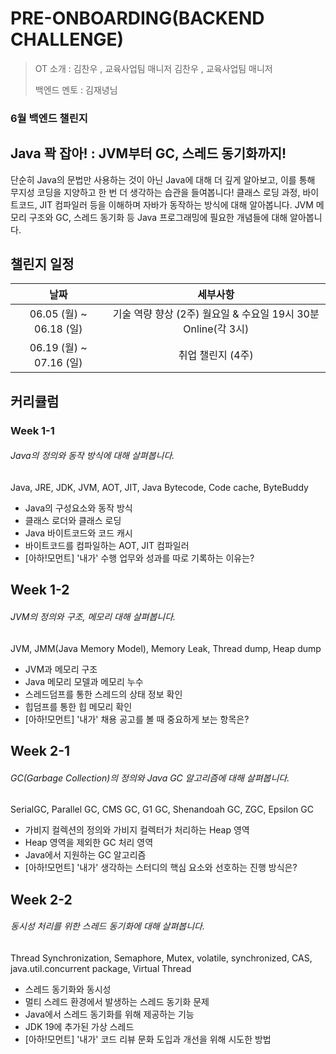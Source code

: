# PRE-ONBOARDING(BACKEND CHALLENGE)



> OT 소개 : 김찬우 , 교육사업팀 매니저 김찬우 , 교육사업팀 매니저
>
> 백엔드 멘토 : 김재녕님



### 6월 백엔드 챌린지

## Java 꽉 잡아! : JVM부터 GC, 스레드 동기화까지!

단순히 Java의 문법만 사용하는 것이 아닌 Java에 대해 더 깊게 알아보고,
이를 통해 무지성 코딩을 지양하고 한 번 더 생각하는 습관을 들여봅니다!
클래스 로딩 과정, 바이트코드, JIT 컴파일러 등을 이해하며 자바가 동작하는 방식에 대해 알아봅니다.
JVM 메모리 구조와 GC, 스레드 동기화 등 Java 프로그래밍에 필요한 개념들에 대해 알아봅니다.



## 챌린지 일정

|          날짜           |                           세부사항                           |
| :---------------------: | :----------------------------------------------------------: |
| 06.05 (월) ~ 06.18 (일) | 기술 역량 향상 (2주) 월요일 & 수요일 19시 30분 Online(각 3시) |
| 06.19 (월) ~ 07.16 (일) |                      취업 챌린지 (4주)                       |



## 커리큘럼



### Week 1-1

###### Java의 정의와 동작 방식에 대해 살펴봅니다.

Java, JRE, JDK, JVM, AOT, JIT, Java Bytecode, Code cache, ByteBuddy

- Java의 구성요소와 동작 방식
- 클래스 로더와 클래스 로딩
- Java 바이트코드와 코드 캐시
- 바이트코드를 컴파일하는 AOT, JIT 컴파일러
- [아하!모먼트] '내가' 수행 업무와 성과를 따로 기록하는 이유는?





## Week 1-2

###### JVM의 정의와 구조, 메모리 대해 살펴봅니다.

JVM, JMM(Java Memory Model), Memory Leak, Thread dump, Heap dump

- JVM과 메모리 구조
- Java 메모리 모델과 메모리 누수
- 스레드덤프를 통한 스레드의 상태 정보 확인
- 힙덤프를 통한 힙 메모리 확인
- [아하!모먼트] '내가' 채용 공고를 볼 때 중요하게 보는 항목은?



## Week 2-1

###### GC(Garbage Collection)의 정의와 Java GC 알고리즘에 대해 살펴봅니다.

SerialGC, Parallel GC, CMS GC, G1 GC, Shenandoah GC, ZGC, Epsilon GC

- 가비지 컬렉션의 정의와 가비지 컬렉터가 처리하는 Heap 영역
- Heap 영역을 제외한 GC 처리 영역
- Java에서 지원하는 GC 알고리즘
- [아하!모먼트] '내가' 생각하는 스터디의 핵심 요소와 선호하는 진행 방식은?





## Week 2-2

###### 동시성 처리를 위한 스레드 동기화에 대해 살펴봅니다.

Thread Synchronization, Semaphore, Mutex, volatile, synchronized, CAS, java.util.concurrent package, Virtual Thread

- 스레드 동기화와 동시성
- 멀티 스레드 환경에서 발생하는 스레드 동기화 문제
- Java에서 스레드 동기화를 위해 제공하는 기능
- JDK 19에 추가된 가상 스레드
- [아하!모먼트] '내가' 코드 리뷰 문화 도입과 개선을 위해 시도한 방법